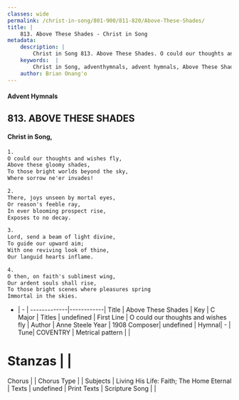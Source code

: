 ```yaml
---
classes: wide
permalink: /christ-in-song/801-900/811-820/Above-These-Shades/
title: |
    813. Above These Shades - Christ in Song
metadata:
    description: |
        Christ in Song 813. Above These Shades. O could our thoughts and wishes fly, Above these gloomy shades, To those bright worlds beyond the sky, Where sorrow ne'er invades!
    keywords:  |
        Christ in Song, adventhymnals, advent hymnals, Above These Shades, O could our thoughts and wishes fly. 
    author: Brian Onang'o
---
```


#### Advent Hymnals
## 813. ABOVE THESE SHADES
####  Christ in Song,

```txt
1.
O could our thoughts and wishes fly,
Above these gloomy shades,
To those bright worlds beyond the sky,
Where sorrow ne'er invades!

2.
There, joys unseen by mortal eyes,
Or reason's feeble ray,
In ever blooming prospect rise,
Exposes to no decay.

3.
Lord, send a beam of light divine,
To guide our upward aim;
With one reviving look of thine,
Our languid hearts inflame.

4.
O then, on faith's sublimest wing,
Our ardent souls shall rise,
To those bright scenes where pleasures spring
Immortal in the skies.

```

- |   -  |
-------------|------------|
Title | Above These Shades |
Key | C Major |
Titles | undefined |
First Line | O could our thoughts and wishes fly |
Author | Anne Steele
Year | 1908
Composer| undefined |
Hymnal|  - |
Tune| COVENTRY |
Metrical pattern | |
# Stanzas |  |
Chorus |  |
Chorus Type |  |
Subjects | Living His Life: Faith; The Home Eternal |
Texts | undefined |
Print Texts | 
Scripture Song |  |
    
